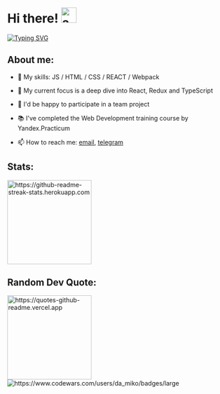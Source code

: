 
<h1 align="left">Hi there! <img src="https://media3.giphy.com/media/adi9Y9YdSpzOfdZ3UQ/giphy.gif?cid=ecf05e472ynv3ors1faqv896xiigdg8z5997koaqkesvx5w6&rid=giphy.gif&ct=g" alt="awesome parrot" width="35px" height="35px"></h1>
<p align="left"><a href="https://git.io/typing-svg"><img src="https://readme-typing-svg.demolab.com?font=Fira+Code&pause=500&width=465&lines=I'm+Dasha;beginner+frontend+developer;always+learning+new+things;" alt="Typing SVG"/></a></p>

## About me:

- 🚀 My skills: JS / HTML / CSS / REACT / Webpack   

- 🔭 My current focus is a deep dive into React, Redux and TypeScript

- 👯 I'd be happy to participate in a team project

- 📚 I've completed the Web Development training course by Yandex.Practicum

- 📫 How to reach me: [email](mailto:dashamikolaichuk@gmail.com?), [telegram](https://t.me/da_miko) 

## Stats:
  
<img src="https://github-readme-streak-stats.herokuapp.com/?user=dashimiko&theme=nord&layout=compact&hide_border=true&mode=weekly" alt="https://github-readme-streak-stats.herokuapp.com" height="192px"/>

## Random Dev Quote:
  
<img src="https://quotes-github-readme.vercel.app/api?type=horizontal&theme=nord" alt="https://quotes-github-readme.vercel.app" height="192px"/>

<img src="https://www.codewars.com/users/da_miko/badges/large" alt="https://www.codewars.com/users/da_miko/badges/large"/>
